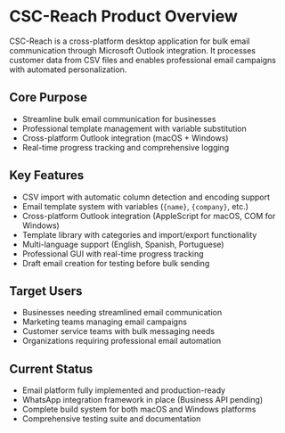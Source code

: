 # CSC-Reach Product Overview

CSC-Reach is a cross-platform desktop application for bulk email communication through Microsoft Outlook integration. It processes customer data from CSV files and enables professional email campaigns with automated personalization.

## Core Purpose
- Streamline bulk email communication for businesses
- Professional template management with variable substitution
- Cross-platform Outlook integration (macOS + Windows)
- Real-time progress tracking and comprehensive logging

## Key Features
- CSV import with automatic column detection and encoding support
- Email template system with variables (`{name}`, `{company}`, etc.)
- Cross-platform Outlook integration (AppleScript for macOS, COM for Windows)
- Template library with categories and import/export functionality
- Multi-language support (English, Spanish, Portuguese)
- Professional GUI with real-time progress tracking
- Draft email creation for testing before bulk sending

## Target Users
- Businesses needing streamlined email communication
- Marketing teams managing email campaigns
- Customer service teams with bulk messaging needs
- Organizations requiring professional email automation

## Current Status
- Email platform fully implemented and production-ready
- WhatsApp integration framework in place (Business API pending)
- Complete build system for both macOS and Windows platforms
- Comprehensive testing suite and documentation